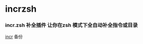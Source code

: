 # incrzsh
### incr.zsh 补全插件 让你在zsh 模式下全自动补全指令或目录
[incr](http://mimosa-pudica.net/zsh-incremental.html) 备份

